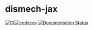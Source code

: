 # dismech-jax

[![CI](https://github.com/ryanchaiyakul/dismech-jax/actions/workflows/ci.yml/badge.svg?branch=master)](https://github.com/ryanchaiyakul/dismech-jax/actions/workflows/ci.yml)[![codecov](https://codecov.io/github/ryanchaiyakul/dismech-jax/branch/master/graph/badge.svg?token=G67U7UPG6K)](https://codecov.io/github/ryanchaiyakul/dismech-jax)
[![Documentation Status](https://readthedocs.org/projects/dismech-jax/badge/?version=latest)](https://dismech-jax.readthedocs.io/en/latest/)
